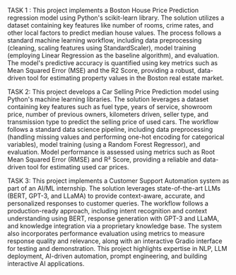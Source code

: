 TASK 1 : This project implements a Boston House Price Prediction regression model using Python's scikit-learn library.
The solution utilizes a dataset containing key features like number of rooms, crime rates, and other local factors to predict median house values. 
The process follows a standard machine learning workflow, including data preprocessing (cleaning, scaling features using StandardScaler), model training (employing Linear Regression as the baseline algorithm), and evaluation. 
The model's predictive accuracy is quantified using key metrics such as Mean Squared Error (MSE) and the R2 Score, providing a robust, data-driven tool for estimating property values in the Boston real estate market.

TASK 2: This project develops a Car Selling Price Prediction model using Python's machine learning libraries. 
The solution leverages a dataset containing key features such as fuel type, years of service, showroom price, number of previous owners, kilometers driven, seller type, and transmission type to predict the selling price of used cars.
The workflow follows a standard data science pipeline, including data preprocessing (handling missing values and performing one-hot encoding for categorical variables), model training (using a Random Forest Regressor), and evaluation.
Model performance is assessed using metrics such as Root Mean Squared Error (RMSE) and R² Score, providing a reliable and data-driven tool for estimating used car prices.

TASK 3: This project implements a Customer Support Automation system as part of an AI/ML internship.
The solution leverages state-of-the-art LLMs (BERT, GPT-3, and LLaMA) to provide context-aware, accurate, and personalized responses to customer queries. 
The workflow follows a production-ready approach, including intent recognition and context understanding using BERT, response generation with GPT-3 and LLaMA, and knowledge integration via a proprietary knowledge base. 
The system also incorporates performance evaluation using metrics to measure response quality and relevance, along with an interactive Gradio interface for testing and demonstration.
This project highlights expertise in NLP, LLM deployment, AI-driven automation, prompt engineering, and building interactive AI applications.
